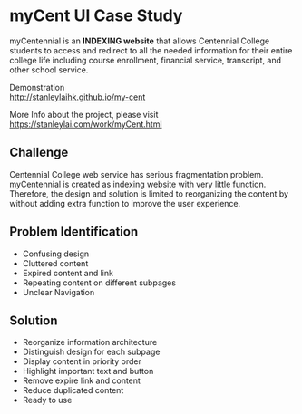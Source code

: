 # myCent UI Case Study

myCentennial is an **INDEXING website** that allows Centennial College students to access and redirect to all the needed information for their entire college life including course enrollment, financial service, transcript, and other school service.

Demonstration\
http://stanleylaihk.github.io/my-cent

More Info about the project, please visit\
 https://stanleylai.com/work/myCent.html

## Challenge

Centennial College web service has serious fragmentation problem. myCentennial is created as indexing website with very little function. Therefore, the design and solution is limited to reorganizing the content by without adding extra function to improve the user experience.

## Problem Identification

- Confusing design
- Cluttered content
- Expired content and link
- Repeating content on different subpages
- Unclear Navigation

## Solution

- Reorganize information architecture
- Distinguish design for each subpage
- Display content in priority order
- Highlight important text and button
- Remove expire link and content
- Reduce duplicated content
- Ready to use
